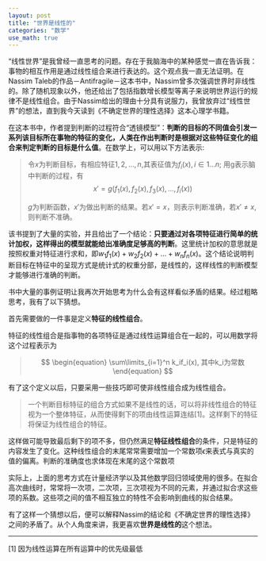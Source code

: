 ```yaml
---
layout: post
title: "世界是线性的"
categories: "数学"
use_math: true
---
```


“线性世界”是我曾经一直思考的问题。存在于我脑海中的某种感觉一直在告诉我：事物的相互作用是通过线性组合来进行表达的。这个观点我一直无法证明。在Nassim Taleb的作品－Antifragile－这本书中，Nassim曾多次强调世界时非线性的。除了随机现象以外，他还给出了包括指数增长模型等离子来说明世界运行的规律不是线性组合。由于Nassim给出的理由十分具有说服力，我曾放弃过“线性世界”的想法，直到我今天读到《不确定世界的理性选择》这本心理学书籍。

在这本书中，作者提到判断的过程符合“透镜模型”：**判断的目标的不同值会引发一系列该目标所在事物的特征的变化，人类在作出判断时是根据对这些特征变化的组合来判定判断的目标是什么值**。在数学上，可以用以下方法表示:

> 令$x$为判断目标，有相应特征$1,2,...,n$,其表征值为$f_i(x), i \in {1...n}$; 用g表示脑中判断的过程，有
> $$
> 	\begin{equation}
>		x' = g(f_1(x),f_2(x),f_3(x),...,f_i(x))  
> 	\end{equation}
> $$
> 
> $g$为判断函数，$x'$为做出判断的结果。若$x' = x$，则表示判断准确，若$x'\neq x$, 则判断不准确。

该书提到了大量的实验，并且给出了一个结论：**只要通过对各项特征进行简单的统计加权，这样得出的模型就能给出准确度足够高的判断**。这里统计加权的意思就是按照权重对特征进行求和，即$w_1f_1(x) + w_2f_2(x) + ... + w_nf_n(x)$。这个结论说明判断目标在特征中的呈现方式是统计式的权重分部，是线性的，这样线性的判断模型才能够进行准确的判断。

书中大量的事例证明让我再次开始思考为什么会有这样看似矛盾的结果。经过粗略思考，我有了以下猜想。

首先需要做的一件事是定义**特征的线性组合**。

特征的线性组合是指事物的各项特征是通过线性运算组合在一起的，可以用数学将这个过程表示为

> $$
> 	\begin{equation}
> 		\sum\limits_{i=1}^n k_if_i(x), 其中k_i为常数
> 	\end{equation}
> $$

有了这个定义以后，只要采用一些技巧即可使非线性组合成为线性组合。

> 一个判断目标特征的组合方式如果不是线性的话，可以将非线性组合的特征视为一个整体特征，从而使得剩下的项由线性运算连结[1]。这样剩下的特征将保证为线性组合的特征。

这样做可能导致最后剩下的项不多，但仍然满足**特征线性组合**的条件，只是特征的内容发生了变化。这种线性组合的末尾常常需要增加一个常数项$\epsilon$来表式与真实的值的偏离。判断的准确度也求体现在末尾的这个常数项

实际上，上面的思考方式在计量经济学以及其他数学回归领域使用的很多。在拟合高次曲线时，常常将一次项，二次项，三次项视为不同的元素，并通过拟合求这些项的系数。这些项之间的值不相互独立的特性不会影响到曲线的拟合结果。

有了这样一个猜想以后，便可以解释Nassim的结论和《不确定世界的理性选择》之间的矛盾了。从个人角度来讲，我更喜欢**世界是线性的**这个想法。

---
[1] 因为线性运算在所有运算中的优先级最低